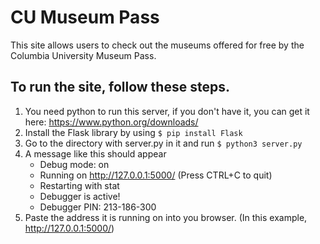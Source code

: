 # CU Museum Pass
This site allows users to check out the museums offered for free by the Columbia University Museum Pass.

## To run the site, follow these steps.
1. You need python to run this server, if you don't have it, you can get it here: https://www.python.org/downloads/
2. Install the Flask library by using
   ```$ pip install Flask```
3. Go to the directory with server.py in it and run
   ```$ python3 server.py```
4. A message like this should appear
    * Debug mode: on
    * Running on http://127.0.0.1:5000/ (Press CTRL+C to quit)
    * Restarting with stat
    * Debugger is active!
    * Debugger PIN: 213-186-300
5. Paste the address it is running on into you browser. (In this example, http://127.0.0.1:5000/)
